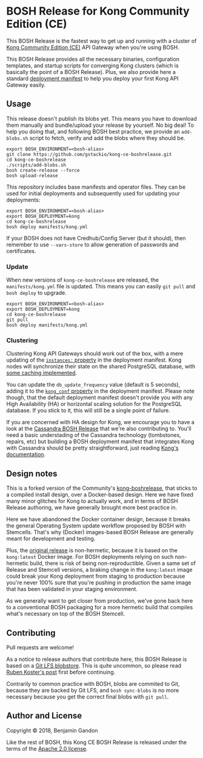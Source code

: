 # BOSH Release for Kong Community Edition (CE)

This BOSH Release is the fastest way to get up and running with a cluster of
[Kong Community Edition (CE)][kong-ce] API Gateway when you're using BOSH.

[kong-ce]: https://konghq.com/kong-community-edition/

This BOSH Release provides all the necessary binaries, configuration
templates, and startup scripts for converging Kong clusters (which is
basically the point of a BOSH Release). Plus, we also provide here a standard
[deployment manifest][depl-manifest] to help you deploy your first Kong API
Gateway easily.

[depl-manifest]: ./manifests/kong.yml

## Usage

This release doesn't publish its blobs yet. This means you have to download
them manually and bundle/upload your release by yourself. No big deal! To help
you doing that, and following BOSH best practice, we provide an `add-blobs.sh`
script to fetch, verify and add the blobs where they should be.

```
export BOSH_ENVIRONMENT=<bosh-alias>
git clone https://github.com/gstackio/kong-ce-boshrelease.git
cd kong-ce-boshrelease
./scripts/add-blobs.sh
bosh create-release --force
bosh upload-release
```

This repository includes base manifests and operator files. They can be used
for initial deployments and subsequently used for updating your deployments:

```
export BOSH_ENVIRONMENT=<bosh-alias>
export BOSH_DEPLOYMENT=kong
cd kong-ce-boshrelease
bosh deploy manifests/kong.yml
```

If your BOSH does not have Credhub/Config Server (but it should), then
remember to use `--vars-store` to allow generation of passwords and
certificates.

### Update

When new versions of `kong-ce-boshrelease` are released, the
`manifests/kong.yml` file is updated. This means you can easily `git pull` and
`bosh deploy` to upgrade.

```
export BOSH_ENVIRONMENT=<bosh-alias>
export BOSH_DEPLOYMENT=kong
cd kong-ce-boshrelease
git pull
bosh deploy manifests/kong.yml
```

### Clustering

Clustering Kong API Gateways should work out of the box, with a mere updating
of the [`instances:` property][instances-prop] in the deployment manifest.
Kong nodes will synchronize their state on the shared PostgreSQL database,
with [some caching implemented][db_update_frequency_doc].

[instances-prop]: https://github.com/gstackio/kong-ce-boshrelease/blob/v1.0.0/manifests/kong.yml#L7
[db_update_frequency_doc]: https://docs.konghq.com/0.11.x/clustering/#1-db_update_frequency-default-5s

You can update the `db_update_frequency` value (default is 5 seconds), adding
it to the [`kong_conf` property][kong_conf_prop] in the deployment manifest.
Please note though, that the default deployment manifest doesn't provide you
with any High Availability (HA) or horizontal scaling solution for the
PostgreSQL database. If you stick to it, this will still be a single point of
failure.

[kong_conf_prop]: https://github.com/gstackio/kong-ce-boshrelease/blob/v1.0.0/manifests/kong.yml#L15

If you are concerned with HA design for Kong, we encourage you to have a look
at the [Cassandra BOSH Release][cassandra-release] that we're also
contributing to. You'll need a basic understading of the Cassandra technology
(tombstones, repairs, etc) but building a BOSH deployment manifest that
integrates Kong with Cassandra should be pretty straightforward, just reading
[Kong's documentation][cassandra-config-doc].

[cassandra-release]: https://github.com/orange-cloudfoundry/cassandra-boshrelease
[cassandra-config-doc]: https://docs.konghq.com/0.11.x/configuration/#cassandra-settings

## Design notes

This is a forked version of the Community's [kong-boshrelease][kong-release],
that sticks to a compiled install design, over a Docker-based design. Here we
have fixed many minor glitches for Kong to actually work, and in terms of BOSH
Release authoring, we have generally brought more best practice in.

[kong-release]: https://github.com/cloudfoundry-community/kong-boshrelease

Here we have abandoned the Docker container design, because it breaks the
general Operating System update workflow proposed by BOSH with Stemcells.
That's why (Docker) images-based BOSH Release are generally meant for
development and testing.

Plus, the [original release][kong-release] is non-hermetic, because it is
based on the `kong:latest` Docker image. For BOSH deployments relying on such
non-hermetic build, there is risk of being non-reproductible. Given a same set
of Release and Stemcell versions, a braking change in the `kong:latest` image
could break your Kong deployment from staging to production because you're
never 100% sure that you're pushing in production the same image that has been
validated in your staging environment.

As we generally want to get closer from production, we've gone back here to a
conventional BOSH packaging for a more hermetic build that compiles what's
necessary on top of the BOSH Stemcell.

## Contributing

Pull requests are welcome!

As a notice to release authors that contribute here, this BOSH Release is
based on a [Git LFS blobstore][git-lfs-blobstore]. This is quite uncommon, so
please read [Ruben Koster's post][git-lfs-blobstore] first before continuing.

[git-lfs-blobstore]: https://starkandwayne.com/blog/bosh-releases-with-git-lfs/

Contrarily to common practice with BOSH, blobs are commited to Git, because
they are backed by Git LFS, and `bosh sync-blobs` is no more necessary because
you get the correct final blobs with `git pull`.

## Author and License

Copyright © 2018, Benjamin Gandon

Like the rest of BOSH, this Kong CE BOSH Release is released under the terms
of the [Apache 2.0 license](http://www.apache.org/licenses/LICENSE-2.0).
